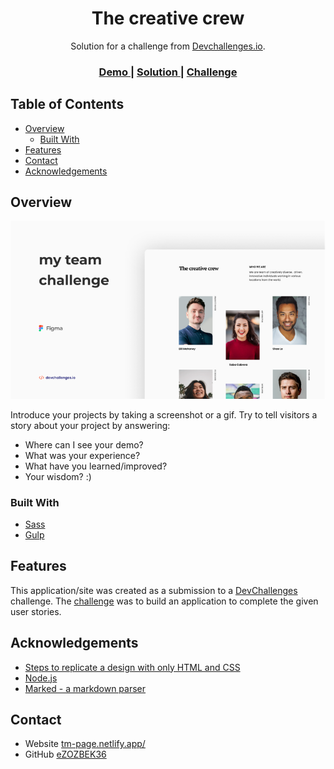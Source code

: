 <h1 align="center">The creative crew</h1>

<div align="center">
	 Solution for a challenge from  <a href="http://devchallenges.io" target="_blank">Devchallenges.io</a>.
</div>

<div align="center">
	<h3>
		<a href="tm-page.netlify.app">
			Demo
		</a>
		<span> | </span>
		<a href="https://github.com/eZOZBEK36/team-landing-page">
			Solution
		</a>
		<span> | </span>
		<a href="https://devchallenges.io/challenges/hhmesazsqgKXrTkYkt0U">
			Challenge
		</a>
	</h3>
</div>

<!-- TABLE OF CONTENTS -->

## Table of Contents

-  [Overview](#overview)
   -  [Built With](#built-with)
-  [Features](#features)
-  [Contact](#contact)
-  [Acknowledgements](#acknowledgements)

<!-- OVERVIEW -->

## Overview

![screenshot](challengesDesigns_myTeamThumbnail.png)

Introduce your projects by taking a screenshot or a gif. Try to tell visitors a story about your project by answering:

-  Where can I see your demo?
-  What was your experience?
-  What have you learned/improved?
-  Your wisdom? :)

### Built With

<!-- This section should list any major frameworks that you built your project using. Here are a few examples.-->

-  [Sass](https://sass-lang.com/)
-  [Gulp](https://gulpjs.com/)

## Features

<!-- List the features of your application or follow the template. Don't share the figma file here :) -->

This application/site was created as a submission to a [DevChallenges](https://devchallenges.io/challenges) challenge. The [challenge](https://devchallenges.io/challenges/hhmesazsqgKXrTkYkt0U) was to build an application to complete the given user stories.

## Acknowledgements

<!-- This section should list any articles or add-ons/plugins that helps you to complete the project. This is optional but it will help you in the future. For exmpale -->

-  [Steps to replicate a design with only HTML and CSS](https://devchallenges-blogs.web.app/how-to-replicate-design/)
-  [Node.js](https://nodejs.org/)
-  [Marked - a markdown parser](https://github.com/chjj/marked)

## Contact

-  Website [tm-page.netlify.app/](https://tm-page.netlify.app/)
-  GitHub [eZOZBEK36](https://{github.com/your-usermame})
